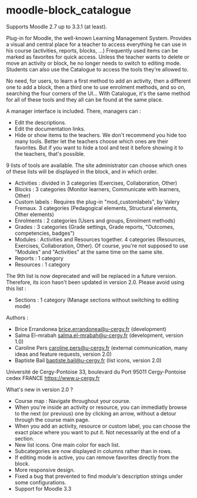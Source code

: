 # moodle-block_catalogue
Supports Moodle 2.7 up to 3.3.1 (at least).

Plug-in for Moodle, the well-known Learning Management System. Provides a visual and central place for a teacher to access everything he can use in his course (activities, reports, blocks, …) Frequently used items can be marked as favorites for quick access. Unless the teacher wants to delete or move an activity or block, he no longer needs to switch to editing mode.
Students can also use the Catalogue to access the tools they're allowed to.

No need, for users, to learn a first method to add an activity, then a different one to add a block, then a third one to use enrolment methods, and so on, searching the four corners of the UI... With Catalogue, it's the same method for all of these tools and they all can be found at the same place.

A manager interface is included. There, managers can :
-	Edit the descriptions.
-	Edit the documentation links.
-	Hide or show items to the teachers. We don't recommend you hide too many tools. Better let the teachers choose which ones are their favorites. But if you want to hide a tool and test it before showing it to the teachers, that's possible.

9 lists of tools are available. The site administrator can choose which ones of these lists will be displayed in the block, and in which order.

- Activities : divided in 3 categories (Exercises, Collaboration, Other)
- Blocks : 3 categories (Monitor learners, Communicate with learners, Other)
- Custom labels : Requires the plug-in "mod_customlabels", by Valery Fremaux. 3 categories (Pedagogical elements, Structural elements, Other elements)
- Enrolments : 2 categories (Users and groups, Enrolment methods)
- Grades : 3 categories (Grade settings, Grade reports, "Outcomes, competencies, badges")
- Modules : Activities and Resources together. 4 categories (Resources, Exercises, Collaboration, Other).
Of course, you're not supposed to use "Modules" and "Activities" at the same time on the same site. 
- Reports : 1 category
- Resources : 1 category

The 9th list is now deprecated and will be replaced in a future version. Therefore, its icon hasn't been updated in version 2.0.
Please avoid using this list :
- Sections : 1 category (Manage sections without switching to editing mode)

Authors : 
- Brice Errandonea <brice.errandonea@u-cergy.fr> (development)
- Salma El-mrabah <salma.el-mrabah@u-cergy.fr> (development, version 1.0)
- Caroline Pers <caroline.pers@u-cergy.fr> (external communication, many ideas and feature requests, version 2.0)
- Baptiste Bail <baptiste.bail@u-cergy.fr> (list icons, version 2.0)

 Université de Cergy-Pontoise
 33, boulevard du Port
 95011 Cergy-Pontoise cedex
 FRANCE
 https://www.u-cergy.fr

What's new in version 2.0 ?
- Course map : Navigate throughout your course.
- When you're inside an activity or resource, you can immediatly browse to the next (or previous) one by clicking an arrow, without a detour through the course main page.
- When you add an activity, resource or custom label, you can choose the exact place where you want to put it. Not necessarily at the end of a section.
- New list icons. One main color for each list.
- Subcategories are now displayed in columns rather than in rows.
- If editing mode is active, you can remove favorites directly from the block.
- More responsive design.
- Fixed a bug that prevented to find module's description strings under some configurations.
- Support for Moodle 3.3

